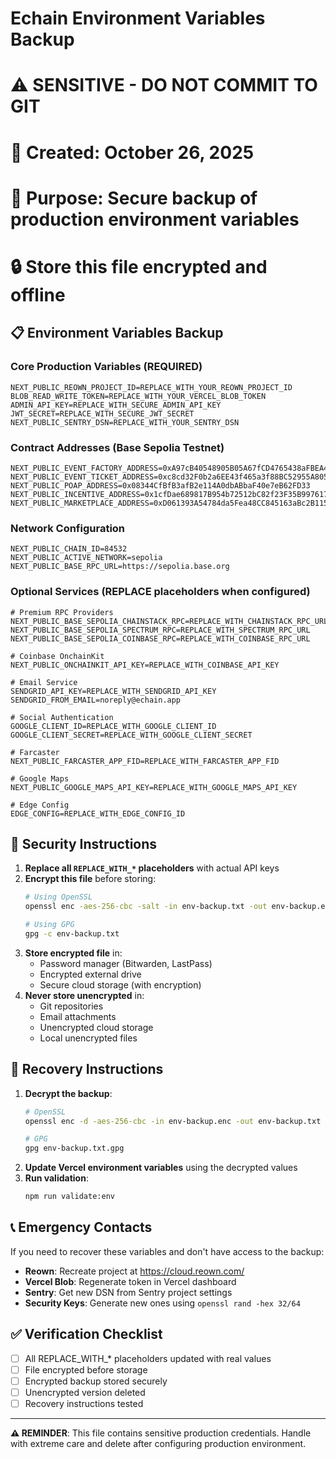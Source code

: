 # Echain Environment Variables Backup
# ⚠️  SENSITIVE - DO NOT COMMIT TO GIT
# 📅 Created: October 26, 2025
# 🎯 Purpose: Secure backup of production environment variables
# 🔒 Store this file encrypted and offline

## 📋 Environment Variables Backup

### Core Production Variables (REQUIRED)
```
NEXT_PUBLIC_REOWN_PROJECT_ID=REPLACE_WITH_YOUR_REOWN_PROJECT_ID
BLOB_READ_WRITE_TOKEN=REPLACE_WITH_YOUR_VERCEL_BLOB_TOKEN
ADMIN_API_KEY=REPLACE_WITH_SECURE_ADMIN_API_KEY
JWT_SECRET=REPLACE_WITH_SECURE_JWT_SECRET
NEXT_PUBLIC_SENTRY_DSN=REPLACE_WITH_YOUR_SENTRY_DSN
```

### Contract Addresses (Base Sepolia Testnet)
```
NEXT_PUBLIC_EVENT_FACTORY_ADDRESS=0xA97cB40548905B05A67fCD4765438aFBEA4030fc
NEXT_PUBLIC_EVENT_TICKET_ADDRESS=0xc8cd32F0b2a6EE43f465a3f88BC52955A805043C
NEXT_PUBLIC_POAP_ADDRESS=0x08344CfBfB3afB2e114A0dbABbaF40e7eB62FD33
NEXT_PUBLIC_INCENTIVE_ADDRESS=0x1cfDae689817B954b72512bC82f23F35B997617D
NEXT_PUBLIC_MARKETPLACE_ADDRESS=0xD061393A54784da5Fea48CC845163aBc2B11537A
```

### Network Configuration
```
NEXT_PUBLIC_CHAIN_ID=84532
NEXT_PUBLIC_ACTIVE_NETWORK=sepolia
NEXT_PUBLIC_BASE_RPC_URL=https://sepolia.base.org
```

### Optional Services (REPLACE placeholders when configured)
```
# Premium RPC Providers
NEXT_PUBLIC_BASE_SEPOLIA_CHAINSTACK_RPC=REPLACE_WITH_CHAINSTACK_RPC_URL
NEXT_PUBLIC_BASE_SEPOLIA_SPECTRUM_RPC=REPLACE_WITH_SPECTRUM_RPC_URL
NEXT_PUBLIC_BASE_SEPOLIA_COINBASE_RPC=REPLACE_WITH_COINBASE_RPC_URL

# Coinbase OnchainKit
NEXT_PUBLIC_ONCHAINKIT_API_KEY=REPLACE_WITH_COINBASE_API_KEY

# Email Service
SENDGRID_API_KEY=REPLACE_WITH_SENDGRID_API_KEY
SENDGRID_FROM_EMAIL=noreply@echain.app

# Social Authentication
GOOGLE_CLIENT_ID=REPLACE_WITH_GOOGLE_CLIENT_ID
GOOGLE_CLIENT_SECRET=REPLACE_WITH_GOOGLE_CLIENT_SECRET

# Farcaster
NEXT_PUBLIC_FARCASTER_APP_FID=REPLACE_WITH_FARCASTER_APP_FID

# Google Maps
NEXT_PUBLIC_GOOGLE_MAPS_API_KEY=REPLACE_WITH_GOOGLE_MAPS_API_KEY

# Edge Config
EDGE_CONFIG=REPLACE_WITH_EDGE_CONFIG_ID
```

## 🔐 Security Instructions

1. **Replace all `REPLACE_WITH_*` placeholders** with actual API keys
2. **Encrypt this file** before storing:
   ```bash
   # Using OpenSSL
   openssl enc -aes-256-cbc -salt -in env-backup.txt -out env-backup.enc

   # Using GPG
   gpg -c env-backup.txt
   ```
3. **Store encrypted file** in:
   - Password manager (Bitwarden, LastPass)
   - Encrypted external drive
   - Secure cloud storage (with encryption)
4. **Never store unencrypted** in:
   - Git repositories
   - Email attachments
   - Unencrypted cloud storage
   - Local unencrypted files

## 🔄 Recovery Instructions

1. **Decrypt the backup**:
   ```bash
   # OpenSSL
   openssl enc -d -aes-256-cbc -in env-backup.enc -out env-backup.txt

   # GPG
   gpg env-backup.txt.gpg
   ```
2. **Update Vercel environment variables** using the decrypted values
3. **Run validation**:
   ```bash
   npm run validate:env
   ```

## 📞 Emergency Contacts

If you need to recover these variables and don't have access to the backup:

- **Reown**: Recreate project at https://cloud.reown.com/
- **Vercel Blob**: Regenerate token in Vercel dashboard
- **Sentry**: Get new DSN from Sentry project settings
- **Security Keys**: Generate new ones using `openssl rand -hex 32/64`

## ✅ Verification Checklist

- [ ] All REPLACE_WITH_* placeholders updated with real values
- [ ] File encrypted before storage
- [ ] Encrypted backup stored securely
- [ ] Unencrypted version deleted
- [ ] Recovery instructions tested

---
**⚠️ REMINDER**: This file contains sensitive production credentials.
Handle with extreme care and delete after configuring production environment.